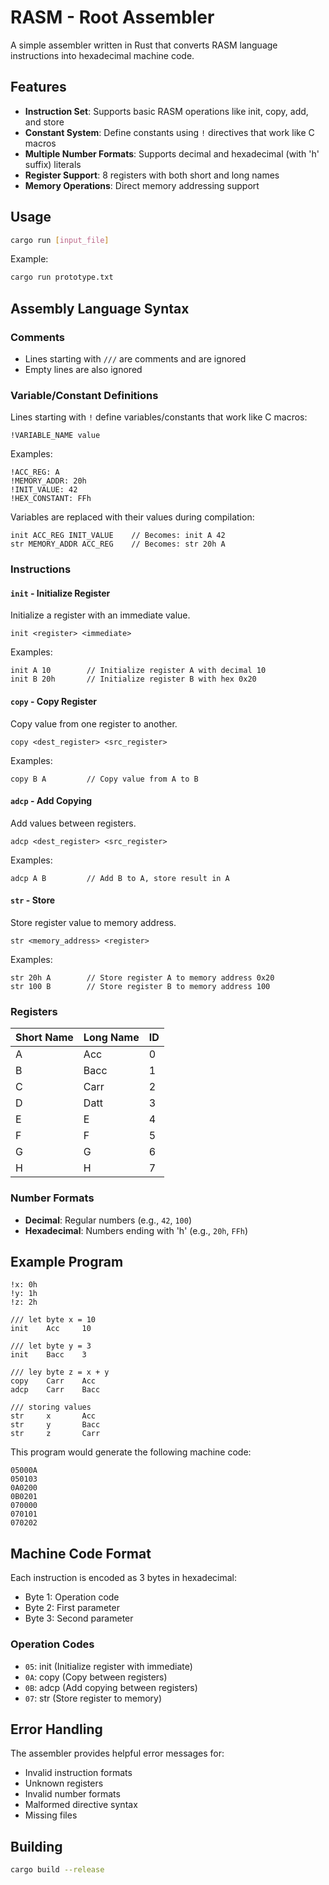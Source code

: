 # RASM - Root Assembler

A simple assembler written in Rust that converts RASM language instructions into hexadecimal machine code.

## Features

- **Instruction Set**: Supports basic RASM operations like init, copy, add, and store
- **Constant System**: Define constants using `!` directives that work like C macros
- **Multiple Number Formats**: Supports decimal and hexadecimal (with 'h' suffix) literals
- **Register Support**: 8 registers with both short and long names
- **Memory Operations**: Direct memory addressing support

## Usage

```bash
cargo run [input_file]
```

Example:
```bash
cargo run prototype.txt
```

## Assembly Language Syntax

### Comments
- Lines starting with `///` are comments and are ignored
- Empty lines are also ignored

### Variable/Constant Definitions
Lines starting with `!` define variables/constants that work like C macros:

```assembly
!VARIABLE_NAME value
```

Examples:
```assembly
!ACC_REG: A
!MEMORY_ADDR: 20h
!INIT_VALUE: 42
!HEX_CONSTANT: FFh
```

Variables are replaced with their values during compilation:
```assembly
init ACC_REG INIT_VALUE    // Becomes: init A 42
str MEMORY_ADDR ACC_REG    // Becomes: str 20h A
```

### Instructions

#### `init` - Initialize Register
Initialize a register with an immediate value.
```assembly
init <register> <immediate>
```
Examples:
```assembly
init A 10        // Initialize register A with decimal 10
init B 20h       // Initialize register B with hex 0x20
```

#### `copy` - Copy Register
Copy value from one register to another.
```assembly
copy <dest_register> <src_register>
```
Examples:
```assembly
copy B A         // Copy value from A to B
```

#### `adcp` - Add Copying
Add values between registers.
```assembly
adcp <dest_register> <src_register>
```
Examples:
```assembly
adcp A B         // Add B to A, store result in A
```

#### `str` - Store
Store register value to memory address.
```assembly
str <memory_address> <register>
```
Examples:
```assembly
str 20h A        // Store register A to memory address 0x20
str 100 B        // Store register B to memory address 100
```

### Registers

| Short Name | Long Name | ID |
|------------|-----------|----| 
| A          | Acc       | 0  |
| B          | Bacc      | 1  |
| C          | Carr      | 2  |
| D          | Datt      | 3  |
| E          | E         | 4  |
| F          | F         | 5  |
| G          | G         | 6  |
| H          | H         | 7  |

### Number Formats

- **Decimal**: Regular numbers (e.g., `42`, `100`)
- **Hexadecimal**: Numbers ending with 'h' (e.g., `20h`, `FFh`)

## Example Program

```assembly
!x: 0h
!y: 1h
!z: 2h

/// let byte x = 10
init	Acc		10

/// let byte y = 3
init	Bacc	3

/// ley byte z = x + y
copy	Carr	Acc
adcp	Carr	Bacc

/// storing values
str		x		Acc
str		y		Bacc
str		z		Carr
```

This program would generate the following machine code:
```
05000A
050103
0A0200
0B0201
070000
070101
070202
```

## Machine Code Format

Each instruction is encoded as 3 bytes in hexadecimal:
- Byte 1: Operation code
- Byte 2: First parameter
- Byte 3: Second parameter

### Operation Codes
- `05`: init (Initialize register with immediate)
- `0A`: copy (Copy between registers)
- `0B`: adcp (Add copying between registers)
- `07`: str (Store register to memory)

## Error Handling

The assembler provides helpful error messages for:
- Invalid instruction formats
- Unknown registers
- Invalid number formats
- Malformed directive syntax
- Missing files

## Building

```bash
cargo build --release
```
